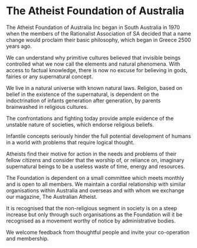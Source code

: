 # The Atheist Foundation of Australia 
The Atheist Foundation of Australia Inc began in South Australia in 1970 when the members of the Rationalist Association of SA decided that a name change would proclaim their basic philosophy, which began in Greece 2500 years ago.

We can understand why primitive cultures believed that invisible beings controlled what we now call the elements and natural phenomena. With access to factual knowledge, there is now no excuse for believing in gods, fairies or any supernatural concept.

We live in a natural universe with known natural laws. Religion, based on belief in the existence of the supernatural, is dependent on the indoctrination of infants generation after generation, by parents brainwashed in religious cultures.

The confrontations and fighting today provide ample evidence of the unstable nature of societies, which endorse religious beliefs.

Infantile concepts seriously hinder the full potential development of humans in a world with problems that require logical thought.

Atheists find their motive for action in the needs and problems of their fellow citizens and consider that the worship of, or reliance on, imaginary supernatural beings to be a useless waste of time, energy and resources.

The Foundation is dependent on a small committee which meets monthly and is open to all members. We maintain a cordial relationship with similar organisations within Australia and overseas and with whom we exchange our magazine, The Australian Atheist.

It is recognised that the non-religious segment in society is on a steep increase but only through such organisations as the Foundation will it be recognised as a movement worthy of notice by administrative bodies.

We welcome feedback from thoughtful people and invite your co-operation and membership.
